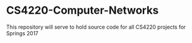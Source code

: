 # CS4220-Computer-Networks
This repository will serve to hold source code for all CS4220 projects for Springs 2017
